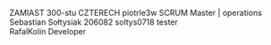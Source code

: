 ZAMIAST 300-stu CZTERECH
piotrle3w	SCRUM Master | operations
Sebastian Sołtysiak 206082		soltys0718		tester		
RafalKolin	Developer